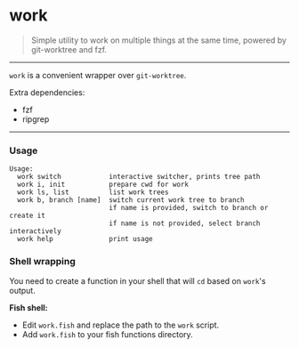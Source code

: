 # work

> Simple utility to work on multiple things at the same time, powered by git-worktree and fzf.

---

`work` is a convenient wrapper over `git-worktree`.

Extra dependencies:
- fzf
- ripgrep

---

### Usage

```
Usage:
  work switch            interactive switcher, prints tree path
  work i, init           prepare cwd for work
  work ls, list          list work trees
  work b, branch [name]  switch current work tree to branch
                         if name is provided, switch to branch or create it
                         if name is not provided, select branch interactively
  work help              print usage
```

### Shell wrapping

You need to create a function in your shell that will `cd` based on `work`'s output.

**Fish shell:**

- Edit `work.fish` and replace the path to the `work` script.
- Add `work.fish` to your fish functions directory.

